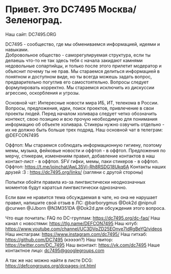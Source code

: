 # Привет. Это DC7495 Москва/Зеленоград.

Наш сайт: DC7495.ORG

DC7495 - сообщество, где мы обмениваемся информацией, идеями и навыками.\
Добровольное общество - саморегулируемая структура, если ты делаешь что-то не так здесь тебя с начала закидают камнями недовольные сопартийцы, и только после этого прилетит модератор и объяснит почему ты не прав.
Мы стараемся делиться информацией в понятном и доступном виде, но ты всегда можешь задать вопрос, предварительно погуглив его самостоятельно. Вопросы следует формулировать корректно.
Мы стараемся исключить из дискуссии агрессию, оскорбления и угрозы.

Основной чат:
Интересные новости мира ИБ, ИТ, телекома в России.
Вопросы, предложения, идеи, поиск проектов, привлечение в свои проекты людей.
Перед началом холивара следует четко обозначить контекст, свою позицию и всю прочую необходимую для понимания информацию об объекте холивара.
Стикеры нужно озвучить отдельно - их не должно быть больше трех подряд.
Наш основной чат в телеграм: @DEFCON7495

Оффтоп:
Мы стараемся соблюдать информационную гигиену, поэтому мемы, музыка, фейковые новости и оффтоп - в оффтоп. 
Предложения по мерчу, стикерам, изменениям правил, добавление контактов в наш контакт-лист - в оффтоп.
SFV гифки, мемы, паки стикеров - в оффтоп.
Оффтоп: https://t.me/joinchat/AwL35Vj-Rh8RSDG18Ukq6A
Контакты наших друзей :3 : https://dc7495.org/links/ (загляни с другой стороны)

Попытки обойти правила из-за лингвистически неоднозначных моментов будут каратсья лингвистически однозначно.

Если вам не нравится тема обсуждаемая в чате, но она не нарушает правил, напишите свой отзыв в ЛС: 
@barborygmus @Dok2d @nipnull 
@curwen @JJborn @N3M351DA @Dok2d для обсуждения этого вопроса.

Что еще почитать:
FAQ по DC-группам: https://dc7495.org/dc-faq/
Наш канал с новостями: https://tlg.name/DEFCON7495
Наш ютуб: https://www.youtube.com/channel/UC3DVpZD25EOnve7ldRgBeYQ/videos
Наш инстаграм: https://www.instagram.com/dc7495/
Наш гитхаб: https://github.com/DC7495 (кээээп?)
Наш твитор: https://twitter.com/DC_7495
Наш вконтакт: https://vk.com/dc7495
Наше контактное лицо: dc7495@googlegroups.com

А так же нас можно найти в листе DCG: https://defcongroups.org/dcpages-int.html
